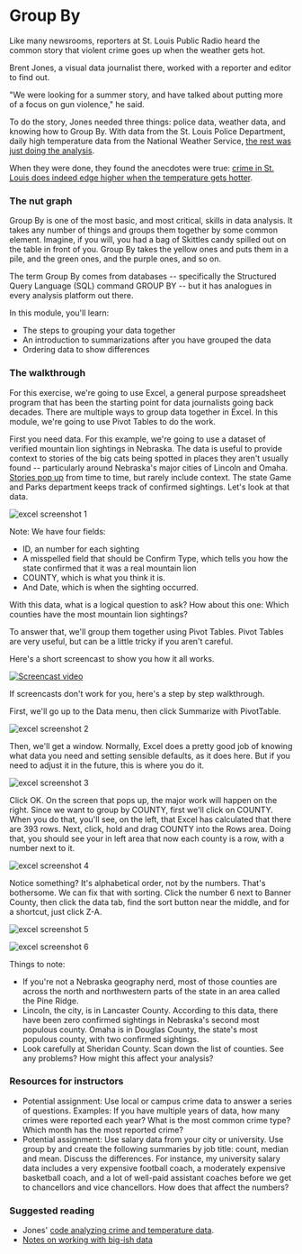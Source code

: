 # Group By

Like many newsrooms, reporters at St. Louis Public Radio heard the common story that violent crime goes up when the weather gets hot.

Brent Jones, a visual data journalist there, worked with a reporter and editor to find out.

"We were looking for a summer story, and have talked about putting more of a focus on gun violence," he said.

To do the story, Jones needed three things: police data, weather data, and knowing how to Group By. With data from the St. Louis Police Department, daily high temperature data from the National Weather Service, [the rest was just doing the analysis](https://github.com/stlpublicradio/2018-05-31-crime-and-heat-analysis/blob/master/crimes-and-heat.ipynb).

When they were done, they found the anecdotes were true: [crime in St. Louis does indeed edge higher when the temperature gets hotter](http://news.stlpublicradio.org/post/warm-weather-worries-st-louis-when-temperatures-rise-crime-often-follows#stream/0).


### The nut graph

Group By is one of the most basic, and most critical, skills in data analysis. It takes any number of things and groups them together by some common element. Imagine, if you will, you had a bag of Skittles candy spilled out on the table in front of you. Group By takes the yellow ones and puts them in a pile, and the green ones, and the purple ones, and so on.

The term Group By comes from databases -- specifically the Structured Query Language (SQL) command GROUP BY -- but it has analogues in every analysis platform out there.

In this module, you'll learn:

* The steps to grouping your data together
* An introduction to summarizations after you have grouped the data
* Ordering data to show differences

### The walkthrough

For this exercise, we're going to use Excel, a general purpose spreadsheet program that has been the starting point for data journalists going back decades. There are multiple ways to group data together in Excel. In this module, we're going to use Pivot Tables to do the work.

First you need data. For this example, we're going to use a dataset of verified mountain lion sightings in Nebraska. The data is useful to provide context to stories of the big cats being spotted in places they aren't usually found -- particularly around Nebraska's major cities of Lincoln and Omaha. [Stories pop up](http://krvn.com/regional-news/woman-reports-mountain-lion-sighting-in-lincoln/) from time to time, but rarely include context. The state Game and Parks department keeps track of confirmed sightings. Let's look at that data.

![excel screenshot 1](images/excel_groupby_screenshot_1.png "Group By Screenshot 1")

Note: We have four fields:
* ID, an number for each sighting
* A misspelled field that should be Confirm Type, which tells you how the state confirmed that it was a real mountain lion
* COUNTY, which is what you think it is.
* And Date, which is when the sighting occurred.

With this data, what is a logical question to ask? How about this one: Which counties have the most mountain lion sightings?

To answer that, we'll group them together using Pivot Tables. Pivot Tables are very useful, but can be a little tricky if you aren't careful.

Here's a short screencast to show you how it all works.

[![Screencast video](http://img.youtube.com/vi/_u9Poc71oZU/0.jpg)](http://www.youtube.com/watch?v=_u9Poc71oZU "Excel Screencast")

If screencasts don't work for you, here's a step by step walkthrough. 

First, we'll go up to the Data menu, then click Summarize with PivotTable.

![excel screenshot 2](images/excel_groupby_screenshot_2.png "Group By Screenshot 2")

Then, we'll get a window. Normally, Excel does a pretty good job of knowing what data you need and setting sensible defaults, as it does here. But if you need to adjust it in the future, this is where you do it.

![excel screenshot 3](images/excel_groupby_screenshot_3.png "Group By Screenshot 3")

Click OK. On the screen that pops up, the major work will happen on the right. Since we want to group by COUNTY, first we'll click on COUNTY. When you do that, you'll see, on the left, that Excel has calculated that there are 393 rows. Next, click, hold and drag COUNTY into the Rows area. Doing that, you should see your in left area that now each county is a row, with a number next to it.

![excel screenshot 4](images/excel_groupby_screenshot_4.png "Group By Screenshot 4")

Notice something? It's alphabetical order, not by the numbers. That's bothersome. We can fix that with sorting. Click the number 6 next to Banner County, then click the data tab, find the sort button near the middle, and for a shortcut, just click Z-A.

![excel screenshot 5](images/excel_groupby_screenshot_5.png "Group By Screenshot 5")

![excel screenshot 6](images/excel_groupby_screenshot_6.png "Group By Screenshot 6")

Things to note:

* If you're not a Nebraska geography nerd, most of those counties are across the north and northwestern parts of the state in an area called the Pine Ridge.
* Lincoln, the city, is in Lancaster County. According to this data, there have been zero confirmed sightings in Nebraska's second most populous county. Omaha is in Douglas County, the state's most populous county, with two confirmed sightings.
* Look carefully at Sheridan County. Scan down the list of counties. See any problems? How might this affect your analysis?

### Resources for instructors

* Potential assignment: Use local or campus crime data to answer a series of questions. Examples: If you have multiple years of data, how many crimes were reported each year? What is the most common crime type? Which month has the most reported crime?
* Potential assignment: Use salary data from your city or university. Use group by and create the following summaries by job title: count, median and mean. Discuss the differences. For instance, my university salary data includes a very expensive football coach, a moderately expensive basketball coach, and a lot of well-paid assistant coaches before we get to chancellors and vice chancellors. How does that affect the numbers?

### Suggested reading

* Jones' [code analyzing crime and temperature data](https://github.com/stlpublicradio/2018-05-31-crime-and-heat-analysis/blob/master/crimes-and-heat.ipynb).
* [Notes on working with big-ish data](https://source.opennews.org/articles/notes-working-big-ish-data/)
